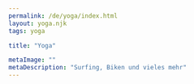 ```yaml
---
permalink: /de/yoga/index.html
layout: yoga.njk
tags: yoga

title: "Yoga"

metaImage: ""
metaDescription: "Surfing, Biken und vieles mehr"
---
```

